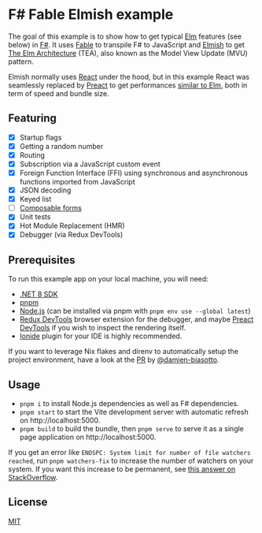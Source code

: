 # F# Fable Elmish example

The goal of this example is to show how to get typical [Elm](https://elm-lang.org/) features (see below) in [F#](https://fsharp.org/). It uses [Fable](https://fable.io/) to transpile F# to JavaScript and [Elmish](https://elmish.github.io/elmish/) to get [The Elm Architecture](https://guide.elm-lang.org/architecture/) (TEA), also known as the Model View Update (MVU) pattern.

Elmish normally uses [React](https://react.dev/) under the hood, but in this example React was seamlessly replaced by [Preact](https://preactjs.com/) to get performances [similar to Elm](https://krausest.github.io/js-framework-benchmark/2022/table_chrome_102.0.5005.61.html), both in term of speed and bundle size.

## Featuring

- [x] Startup flags
- [x] Getting a random number
- [x] Routing
- [x] Subscription via a JavaScript custom event
- [x] Foreign Function Interface (FFI) using synchronous and asynchronous functions imported from JavaScript
- [x] JSON decoding
- [x] Keyed list
- [ ] [Composable forms](https://mangelmaxime.github.io/Fable.Form/)
- [x] Unit tests
- [x] Hot Module Replacement (HMR)
- [x] Debugger (via Redux DevTools)

## Prerequisites

To run this example app on your local machine, you will need:

- [.NET 8 SDK](https://dotnet.microsoft.com/en-us/download)
- [pnpm](https://pnpm.io/installation)
- [Node.js](https://nodejs.org/) (can be installed via pnpm with `pnpm env use --global latest`)
- [Redux DevTools](https://github.com/reduxjs/redux-devtools) browser extension for the debugger, and maybe [Preact DevTools](https://preactjs.github.io/preact-devtools/) if you wish to inspect the rendering itself.
- [Ionide](https://ionide.io/) plugin for your IDE is highly recommended.

If you want to leverage Nix flakes and direnv to automatically setup the project environment, have a look at the [PR](https://github.com/laurentpayot/fsharp-fable-elmish-example/pull/1/files) by [@damien-biasotto](https://github.com/damien-biasotto).

## Usage

- `pnpm i` to install Node.js dependencies as well as F# dependencies.
- `pnpm start` to start the Vite development server with automatic refresh on http://localhost:5000.
- `pnpm build` to build the bundle, then `pnpm serve` to serve it as a single page application on http://localhost:5000.

If you get an error like `ENOSPC: System limit for number of file watchers reached`, run `pnpm watchers-fix` to increase the number of watchers on your system. If you want this increase to be permanent, see [this answer on StackOverflow](https://stackoverflow.com/a/55543310/2675387).

## License

[MIT](https://github.com/laurentpayot/fsharp-fable-elmish-example/blob/main/LICENSE)
